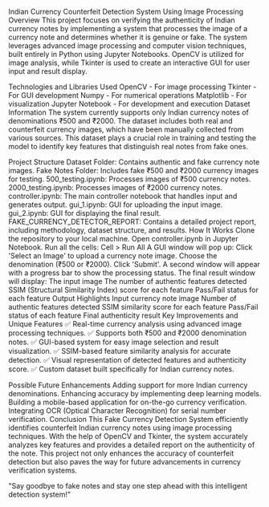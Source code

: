 Indian Currency Counterfeit Detection System Using Image Processing
Overview
This project focuses on verifying the authenticity of Indian currency notes by implementing a system that processes the image of a currency note and determines whether it is genuine or fake. The system leverages advanced image processing and computer vision techniques, built entirely in Python using Jupyter Notebooks. OpenCV is utilized for image analysis, while Tkinter is used to create an interactive GUI for user input and result display.

Technologies and Libraries Used
OpenCV - For image processing
Tkinter - For GUI development
Numpy - For numerical operations
Matplotlib - For visualization
Jupyter Notebook - For development and execution
Dataset Information
The system currently supports only Indian currency notes of denominations ₹500 and ₹2000. The dataset includes both real and counterfeit currency images, which have been manually collected from various sources. This dataset plays a crucial role in training and testing the model to identify key features that distinguish real notes from fake ones.

Project Structure
Dataset Folder: Contains authentic and fake currency note images.
Fake Notes Folder: Includes fake ₹500 and ₹2000 currency images for testing.
500_testing.ipynb: Processes images of ₹500 currency notes.
2000_testing.ipynb: Processes images of ₹2000 currency notes.
controller.ipynb: The main controller notebook that handles input and generates output.
gui_1.ipynb: GUI for uploading the input image.
gui_2.ipynb: GUI for displaying the final result.
FAKE_CURRENCY_DETECTOR_REPORT: Contains a detailed project report, including methodology, dataset structure, and results.
How It Works
Clone the repository to your local machine.
Open controller.ipynb in Jupyter Notebook.
Run all the cells:
Cell > Run All
A GUI window will pop up:
Click 'Select an Image' to upload a currency note image.
Choose the denomination (₹500 or ₹2000).
Click 'Submit'.
A second window will appear with a progress bar to show the processing status.
The final result window will display:
The input image
The number of authentic features detected
SSIM (Structural Similarity Index) score for each feature
Pass/Fail status for each feature
Output Highlights
Input currency note image
Number of authentic features detected
SSIM similarity score for each feature
Pass/Fail status of each feature
Final authenticity result
Key Improvements and Unique Features
✅ Real-time currency analysis using advanced image processing techniques.
✅ Supports both ₹500 and ₹2000 denomination notes.
✅ GUI-based system for easy image selection and result visualization.
✅ SSIM-based feature similarity analysis for accurate detection.
✅ Visual representation of detected features and authenticity score.
✅ Custom dataset built specifically for Indian currency notes.

Possible Future Enhancements
Adding support for more Indian currency denominations.
Enhancing accuracy by implementing deep learning models.
Building a mobile-based application for on-the-go currency verification.
Integrating OCR (Optical Character Recognition) for serial number verification.
Conclusion
This Fake Currency Detection System efficiently identifies counterfeit Indian currency notes using image processing techniques. With the help of OpenCV and Tkinter, the system accurately analyzes key features and provides a detailed report on the authenticity of the note. This project not only enhances the accuracy of counterfeit detection but also paves the way for future advancements in currency verification systems.

"Say goodbye to fake notes and stay one step ahead with this intelligent detection system!"
